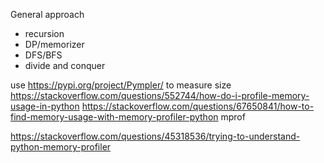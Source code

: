 General approach

- recursion
- DP/memorizer
- DFS/BFS
- divide and conquer


use https://pypi.org/project/Pympler/ to measure size
https://stackoverflow.com/questions/552744/how-do-i-profile-memory-usage-in-python
https://stackoverflow.com/questions/67650841/how-to-find-memory-usage-with-memory-profiler-python
mprof 

https://stackoverflow.com/questions/45318536/trying-to-understand-python-memory-profiler
